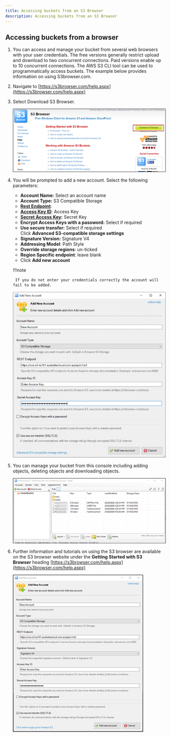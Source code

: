```yaml
---
title: Accessing buckets from an S3 Browser
description: Accessing buckets from an S3 Browser
---
```


## Accessing buckets from a browser

1. You can access and manage your bucket from several web browsers with your user credentials. The free versions generally restrict upload and download to two concurrent connections. Paid versions enable up to 10 concurrent connections. The AWS S3 CLI tool can be used to programmatically access buckets. The example below provides information on using S3browser.com.

1. Navigate to [https://s3browser.com/help.aspx](https://s3browser.com/help.aspx)

1. Select Download S3 Browser.

    ![S3](./assets/s3_browser.png)  

1. You will be prompted to add a new account. Select the following parameters:

    - **Account Name:** Select an account name
    - **Account Type:** S3 Compatible Storage
    - **[Rest Endpoint](../reference_urls.md#veeam-restore-web-address)**:
    - **[Access Key ID](./security_credentials.md)**: Access Key
    - **[Secret Access Key](./security_credentials.md):** Secret Key
    - **Encrypt Access Keys with a password:** Select if required
    - **Use secure transfer:** Select if required  
        Click **Advanced S3-compatible storage settings**
    - **Signature Version:** Signature V4
    - **Addressing Model**: Path Style
    - **Override storage regions**: un-ticked
    - **Region Specific endpoint**: leave blank
    - Click **Add new account**

    !!!note

        If you do not enter your credentials correctly the account will fail to be added.

    ![Add new account](./assets/add_new_account.png)

1. You can manage your bucket from this console including adding objects, deleting objects and downloading objects.

    ![manage bucket](./assets/manage_bucket.png)

1. Further information and tutorials on using the S3 browser are available on the S3 browser website under the **Getting Started with S3 Browser** heading [https://s3browser.com/help.aspx](https://s3browser.com/help.aspx)

    ![add new account](./assets/add_new_account2.png)
